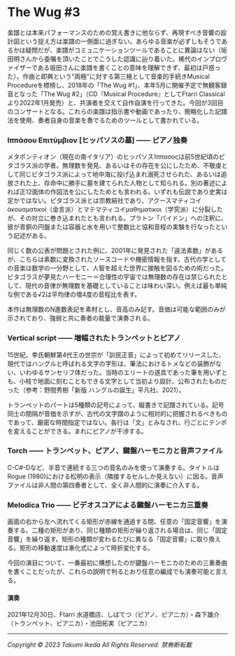 # The Wug #3

楽譜とは本来パフォーマンスのための覚え書きに他ならず、再現すべき音響の設計図という捉え方は楽譜の一側面に過ぎない。あらゆる音楽が必ずしもそうであるかは疑問だが、楽譜がコミュニケーションツールであることに異論はない（坂田明さんから委嘱を頂いたことでこうした認識に辿り着いた。稀代のインプロヴァイザーである坂田さんに楽譜を書くことの意味を理解できず、最初は戸惑った）。作曲と即興という"両極"に対する第三極として音楽的手続きMusical Procedureを標榜し、2018年の「The Wug #1」、本年5月に開催予定で無観客録音となった「The Wug #2」（CD『Musical Procedure』としてFtarri Classicalより2022年1月発売）と、共演者を交えて自作自演を行ってきた。今回が3回目のコンサートとなる。これらの楽譜は指示書や動画であったり、簡略化した記譜法を使用、奏者自身の音楽を奏でるためのツールとして書かれている。

### Ιππάσου Επιτύμβιον [ヒッパソスの墓] ―― ピアノ独奏
メタポンティオン（現在の南イタリア）のヒッパソスΊππασοςは前5世紀頃のピタゴラス派の学者。無理数を発見、あるいはその存在を公にしたため、不敬虔として同じピタゴラス派によって地中海に投げ込まれ溺死させられた、あるいは追放された上、存命中に勝手に墓を建てられた人物として知られる。別の著述によれば正12面体の作図法を公にしたためとも言われる。いずれも伝説であり史実は定かではない。ピタゴラス派とは宗教結社であり、アクースマティコイἀκουσματικοί（金言派）とマテマティコイμαθηματικοι（学究派）に分裂したが、その対立に巻き込まれたとも言われる。プラトン「パイドン」への注釈に、彼が青銅の円盤または容器と水を用いて整数比と協和音程の実験を行なったという記述がある。

同じく数の公表が問題とされた例に、2001年に発見された「違法素数」があるが、こちらは素数に変換されたソースコードや機密情報を指す。古代の学としての音楽は数学の一分野として、人智を超えた世界に接触を図るための術だった。ピタゴラスが夢見たハーモニー＝合理性の宇宙では無理数の存在は禁じられたとして、現代の音律が無理数を基礎としていることは味わい深い。例えば最も単純な例である√2は平均律の増4度の音程比を表す。

本作は無理数のN進数表記を素材とし、音高のみ記す。音価は可能な範囲のみが示されており、強弱と共に奏者の裁量で演奏される。


### Vertical script ―― 増幅されたトランペットとピアノ
15世紀、李氏朝鮮第4代王の世宗が「訓民正音」によって初めてリリースした、現代ではハングルと呼ばれる文字の字形は、筆法におけるトメなどの装飾がない、いわゆるサンセリフ体だった。当時のエリートの道具であった筆を用いずとも、小枝で地面に刻むこともできる文字として当初より設計、公布されたものだった（参考：野間秀樹「新版 ハングルの誕生」平凡社、2021）。

トランペットのパートは5種類の記号によって、縦書きで記譜されている。記号同士の間隔が音価を示すが、古代の文字譜のように相対的に把握されるべきものであって、厳密な時間指定ではない。各行は「文」とみなされ、行ごとにテンポを変えることができる。まれにピアノが干渉する。


### Torch ―― トランペット、ピアノ、鍵盤ハーモニカと音声ファイル
C-C#-Dなど、半音で連続する三つの音名のみを使って演奏する。タイトルはRogue (1980)における松明の表示（隣接するセルしか見えない）に因る。音声ファイルは非人間の第四奏者として、全く非人間的に演奏に介入する。


### Melodica Trio ―― ビデオスコアによる鍵盤ハーモニカ三重奏
画面の右から左へ流れてくる矩形が赤線を通過する間、任意の「固定音響」を演奏する。二種の矩形があり、同じ種類の矩形が繰り返される場合は、同じ「固定音響」を繰り返す。矩形の種類が変わるたびに異なる「固定音響」に取り換える。矩形の移動速度は漸化式によって時折変化する。

今回の演目について、一番最初に構想したのが鍵盤ハーモニカのための三重奏曲を書くことだったが、これらの説明で判るとおり任意の編成でも演奏可能と言える。

#### 演奏
2021年12月30日、Ftarri 水道橋店、しばてつ（ピアノ、ピアニカ）・森下雄介（トランペット、ピアニカ）・池田拓実（ピアニカ）

---
*Copyright © 2023 Takumi Ikeda All Rights Reserved. 禁無断転載*